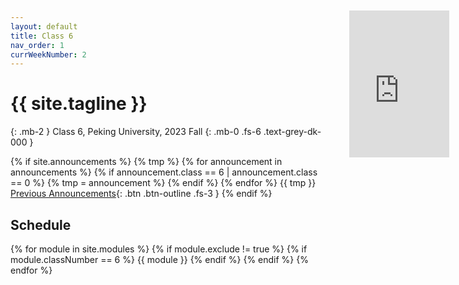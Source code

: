 ```yaml
---
layout: default
title: Class 6
nav_order: 1
currWeekNumber: 2
---
```

 
# {{ site.tagline }}
{: .mb-2 }
Class 6, Peking University, 2023 Fall
{: .mb-0 .fs-6 .text-grey-dk-000 }

{% if site.announcements %}
{% tmp %}
{% for announcement in announcements %}
{% if announcement.class == 6 | announcement.class == 0 %}
{% tmp = announcement %}
{% endif %}
{% endfor %}
{{ tmp }}
[Previous Announcements](announcements.md){: .btn .btn-outline .fs-3 }
{% endif %}

## Schedule
{% for module in site.modules %}
{% if module.exclude != true %}
{% if module.classNumber == 6 %}
<a name="week-{{module.weekNumber}}"></a>
{{ module }}
{% endif %}
{% endif %}
{% endfor %}

<iframe src="https://www.random.org/widgets/integers/iframe.php?title=True+Random+Number+Generator&amp;buttontxt=Generate&amp;width=160&amp;height=235&amp;border=on&amp;bgcolor=%23FFFFFF&amp;txtcolor=%23777777&amp;altbgcolor=%23808080&amp;alttxtcolor=%23FFFFFF&amp;defaultmin=1&amp;defaultmax=17&amp;fixed=off" frameborder="0" width="160" height="235" style="min-height:235px;" scrolling="no" longdesc="https://www.random.org/integers/"></iframe>
<style>iframe { display: block; position: fixed; top: 60px; right: 30px;}</style>
